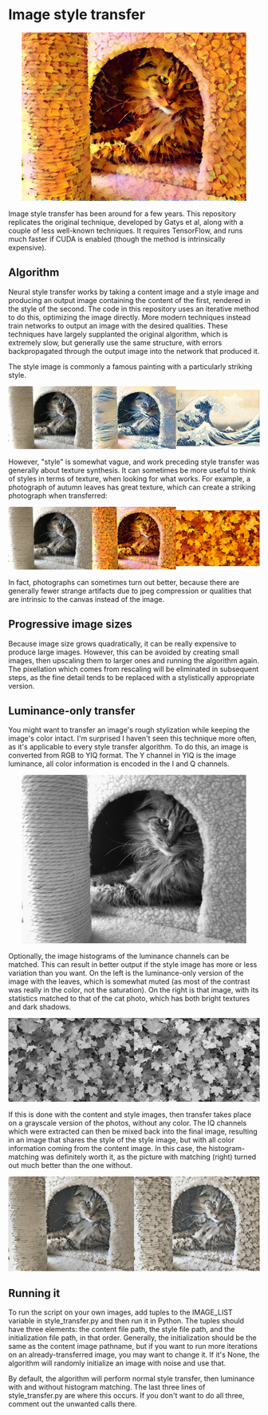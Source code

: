 # Image style transfer #

<p align="center">
<img src="figures/cat_leaves.png" "Image of a cat in the style of a picture of autumn leaves")
</p>

Image style transfer has been around for a few years. This repository replicates the original technique, developed by Gatys et al, along with a couple of less well-known techniques. It requires TensorFlow, and runs much faster if CUDA is enabled (though the method is intrinsically expensive).

## Algorithm ##

Neural style transfer works by taking a content image and a style image and producing an output image containing the content of the first, rendered in the style of the second. The code in this repository uses an iterative method to do this, optimizing the image directly. More modern techniques instead train networks to output an image with the desired qualities. These techniques have largely supplanted the original algorithm, which is extremely slow, but generally use the same structure, with errors backpropagated through the output image into the network that produced it.

The style image is commonly a famous painting with a particularly striking style.

<p align="center">
<img src="figures/wave_sml.png" alt="Image of the cat in the style of Hokusai's woodblock">
</p>

However, "style" is somewhat vague, and work preceding style transfer was generally about texture synthesis. It can sometimes be more useful to think of styles in terms of texture, when looking for what works. For example, a photograph of autumn leaves has great texture, which can create a striking photograph when transferred:

<p align="center">
<img src="figures/leaves_sml.png" alt="Image of the cat in the style of some leaves">
</p>

In fact, photographs can sometimes turn out better, because there are generally fewer strange artifacts due to jpeg compression or qualities that are intrinsic to the canvas instead of the image.

## Progressive image sizes ##

Because image size grows quadratically, it can be really expensive to produce large images. However, this can be avoided by creating small images, then upscaling them to larger ones and running the algorithm again. The pixellation which comes from rescaling will be eliminated in subsequent steps, as the fine detail tends to be replaced with a stylistically appropriate version.

## Luminance-only transfer ##

You might want to transfer an image's rough stylization while keeping the image's color intact. I'm surprised I haven't seen this technique more often, as it's applicable to every style transfer algorithm. To do this, an image is converted from RGB to YIQ format. The Y channel in YIQ is the image luminance, all color information is encoded in the I and Q channels.

<p align="center">
<img src="figures/cat_lum_sml.png" alt="Cat image with only the luminance channel">
</p>

Optionally, the image histograms of the luminance channels can be matched. This can result in better output if the style image has more or less variation than you want. On the left is the luminance-only version of the image with the leaves, which is somewhat muted (as most of the contrast was really in the color, not the saturation). On the right is that image, with its statistics matched to that of the cat photo, which has both bright textures and dark shadows.

<p align="center">
<img src="figures/leaves_lum_cmp_sml.png" alt="Comparison of histogram-matched and unmatched luminance">
</p>

If this is done with the content and style images, then transfer takes place on a grayscale version of the photos, without any color. The IQ channels which were extracted can then be mixed back into the final image, resulting in an image that shares the style of the style image, but with all color information coming from the content image. In this case, the histogram-matching was definitely worth it, as the picture with matching (right) turned out much better than the one without.

<p align="center">
<img src="figures/cat_lum_cmp_sml.png" alt="Comparison of histogram-matched and unmatched style-transfered images">
</p>

## Running it ##

To run the script on your own images, add tuples to the IMAGE_LIST variable in style_transfer.py and then run it in Python. The tuples should have three elements: the content file path, the style file path, and the initialization file path, in that order. Generally, the initialization should be the same as the content image pathname, but if you want to run more iterations on an already-transferred image, you may want to change it. If it's None, the algorithm will randomly initialize an image with noise and use that.

By default, the algorithm will perform normal style transfer, then luminance with and without histogram matching. The last three lines of style_transfer.py are where this occurs. If you don't want to do all three, comment out the unwanted calls there.
